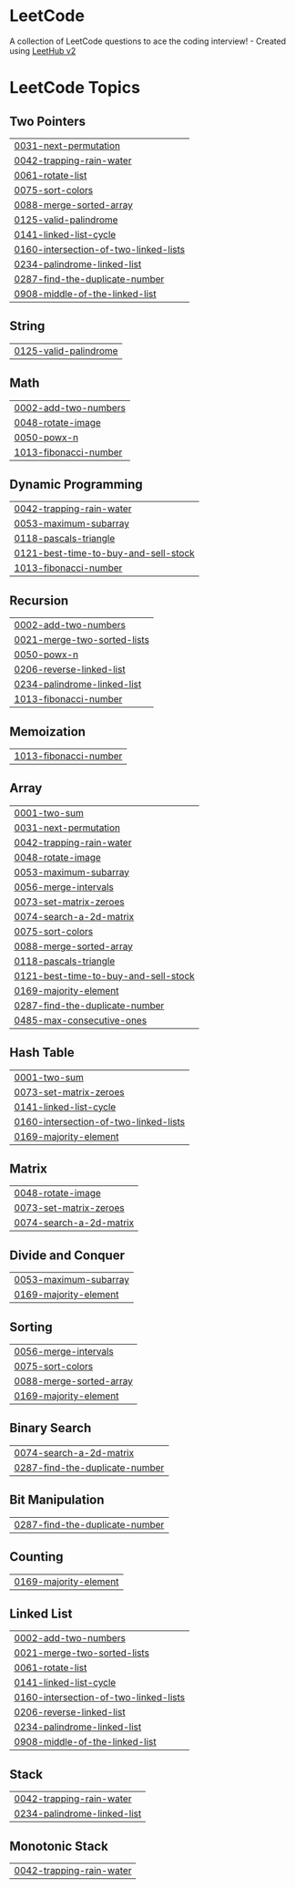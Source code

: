 # LeetCode
A collection of LeetCode questions to ace the coding interview! - Created using [LeetHub v2](https://github.com/arunbhardwaj/LeetHub-2.0)

<!---LeetCode Topics Start-->
# LeetCode Topics
## Two Pointers
|  |
| ------- |
| [0031-next-permutation](https://github.com/xevohere/LeetCode/tree/master/0031-next-permutation) |
| [0042-trapping-rain-water](https://github.com/xevohere/LeetCode/tree/master/0042-trapping-rain-water) |
| [0061-rotate-list](https://github.com/xevohere/LeetCode/tree/master/0061-rotate-list) |
| [0075-sort-colors](https://github.com/xevohere/LeetCode/tree/master/0075-sort-colors) |
| [0088-merge-sorted-array](https://github.com/xevohere/LeetCode/tree/master/0088-merge-sorted-array) |
| [0125-valid-palindrome](https://github.com/xevohere/LeetCode/tree/master/0125-valid-palindrome) |
| [0141-linked-list-cycle](https://github.com/xevohere/LeetCode/tree/master/0141-linked-list-cycle) |
| [0160-intersection-of-two-linked-lists](https://github.com/xevohere/LeetCode/tree/master/0160-intersection-of-two-linked-lists) |
| [0234-palindrome-linked-list](https://github.com/xevohere/LeetCode/tree/master/0234-palindrome-linked-list) |
| [0287-find-the-duplicate-number](https://github.com/xevohere/LeetCode/tree/master/0287-find-the-duplicate-number) |
| [0908-middle-of-the-linked-list](https://github.com/xevohere/LeetCode/tree/master/0908-middle-of-the-linked-list) |
## String
|  |
| ------- |
| [0125-valid-palindrome](https://github.com/xevohere/LeetCode/tree/master/0125-valid-palindrome) |
## Math
|  |
| ------- |
| [0002-add-two-numbers](https://github.com/xevohere/LeetCode/tree/master/0002-add-two-numbers) |
| [0048-rotate-image](https://github.com/xevohere/LeetCode/tree/master/0048-rotate-image) |
| [0050-powx-n](https://github.com/xevohere/LeetCode/tree/master/0050-powx-n) |
| [1013-fibonacci-number](https://github.com/xevohere/LeetCode/tree/master/1013-fibonacci-number) |
## Dynamic Programming
|  |
| ------- |
| [0042-trapping-rain-water](https://github.com/xevohere/LeetCode/tree/master/0042-trapping-rain-water) |
| [0053-maximum-subarray](https://github.com/xevohere/LeetCode/tree/master/0053-maximum-subarray) |
| [0118-pascals-triangle](https://github.com/xevohere/LeetCode/tree/master/0118-pascals-triangle) |
| [0121-best-time-to-buy-and-sell-stock](https://github.com/xevohere/LeetCode/tree/master/0121-best-time-to-buy-and-sell-stock) |
| [1013-fibonacci-number](https://github.com/xevohere/LeetCode/tree/master/1013-fibonacci-number) |
## Recursion
|  |
| ------- |
| [0002-add-two-numbers](https://github.com/xevohere/LeetCode/tree/master/0002-add-two-numbers) |
| [0021-merge-two-sorted-lists](https://github.com/xevohere/LeetCode/tree/master/0021-merge-two-sorted-lists) |
| [0050-powx-n](https://github.com/xevohere/LeetCode/tree/master/0050-powx-n) |
| [0206-reverse-linked-list](https://github.com/xevohere/LeetCode/tree/master/0206-reverse-linked-list) |
| [0234-palindrome-linked-list](https://github.com/xevohere/LeetCode/tree/master/0234-palindrome-linked-list) |
| [1013-fibonacci-number](https://github.com/xevohere/LeetCode/tree/master/1013-fibonacci-number) |
## Memoization
|  |
| ------- |
| [1013-fibonacci-number](https://github.com/xevohere/LeetCode/tree/master/1013-fibonacci-number) |
## Array
|  |
| ------- |
| [0001-two-sum](https://github.com/xevohere/LeetCode/tree/master/0001-two-sum) |
| [0031-next-permutation](https://github.com/xevohere/LeetCode/tree/master/0031-next-permutation) |
| [0042-trapping-rain-water](https://github.com/xevohere/LeetCode/tree/master/0042-trapping-rain-water) |
| [0048-rotate-image](https://github.com/xevohere/LeetCode/tree/master/0048-rotate-image) |
| [0053-maximum-subarray](https://github.com/xevohere/LeetCode/tree/master/0053-maximum-subarray) |
| [0056-merge-intervals](https://github.com/xevohere/LeetCode/tree/master/0056-merge-intervals) |
| [0073-set-matrix-zeroes](https://github.com/xevohere/LeetCode/tree/master/0073-set-matrix-zeroes) |
| [0074-search-a-2d-matrix](https://github.com/xevohere/LeetCode/tree/master/0074-search-a-2d-matrix) |
| [0075-sort-colors](https://github.com/xevohere/LeetCode/tree/master/0075-sort-colors) |
| [0088-merge-sorted-array](https://github.com/xevohere/LeetCode/tree/master/0088-merge-sorted-array) |
| [0118-pascals-triangle](https://github.com/xevohere/LeetCode/tree/master/0118-pascals-triangle) |
| [0121-best-time-to-buy-and-sell-stock](https://github.com/xevohere/LeetCode/tree/master/0121-best-time-to-buy-and-sell-stock) |
| [0169-majority-element](https://github.com/xevohere/LeetCode/tree/master/0169-majority-element) |
| [0287-find-the-duplicate-number](https://github.com/xevohere/LeetCode/tree/master/0287-find-the-duplicate-number) |
| [0485-max-consecutive-ones](https://github.com/xevohere/LeetCode/tree/master/0485-max-consecutive-ones) |
## Hash Table
|  |
| ------- |
| [0001-two-sum](https://github.com/xevohere/LeetCode/tree/master/0001-two-sum) |
| [0073-set-matrix-zeroes](https://github.com/xevohere/LeetCode/tree/master/0073-set-matrix-zeroes) |
| [0141-linked-list-cycle](https://github.com/xevohere/LeetCode/tree/master/0141-linked-list-cycle) |
| [0160-intersection-of-two-linked-lists](https://github.com/xevohere/LeetCode/tree/master/0160-intersection-of-two-linked-lists) |
| [0169-majority-element](https://github.com/xevohere/LeetCode/tree/master/0169-majority-element) |
## Matrix
|  |
| ------- |
| [0048-rotate-image](https://github.com/xevohere/LeetCode/tree/master/0048-rotate-image) |
| [0073-set-matrix-zeroes](https://github.com/xevohere/LeetCode/tree/master/0073-set-matrix-zeroes) |
| [0074-search-a-2d-matrix](https://github.com/xevohere/LeetCode/tree/master/0074-search-a-2d-matrix) |
## Divide and Conquer
|  |
| ------- |
| [0053-maximum-subarray](https://github.com/xevohere/LeetCode/tree/master/0053-maximum-subarray) |
| [0169-majority-element](https://github.com/xevohere/LeetCode/tree/master/0169-majority-element) |
## Sorting
|  |
| ------- |
| [0056-merge-intervals](https://github.com/xevohere/LeetCode/tree/master/0056-merge-intervals) |
| [0075-sort-colors](https://github.com/xevohere/LeetCode/tree/master/0075-sort-colors) |
| [0088-merge-sorted-array](https://github.com/xevohere/LeetCode/tree/master/0088-merge-sorted-array) |
| [0169-majority-element](https://github.com/xevohere/LeetCode/tree/master/0169-majority-element) |
## Binary Search
|  |
| ------- |
| [0074-search-a-2d-matrix](https://github.com/xevohere/LeetCode/tree/master/0074-search-a-2d-matrix) |
| [0287-find-the-duplicate-number](https://github.com/xevohere/LeetCode/tree/master/0287-find-the-duplicate-number) |
## Bit Manipulation
|  |
| ------- |
| [0287-find-the-duplicate-number](https://github.com/xevohere/LeetCode/tree/master/0287-find-the-duplicate-number) |
## Counting
|  |
| ------- |
| [0169-majority-element](https://github.com/xevohere/LeetCode/tree/master/0169-majority-element) |
## Linked List
|  |
| ------- |
| [0002-add-two-numbers](https://github.com/xevohere/LeetCode/tree/master/0002-add-two-numbers) |
| [0021-merge-two-sorted-lists](https://github.com/xevohere/LeetCode/tree/master/0021-merge-two-sorted-lists) |
| [0061-rotate-list](https://github.com/xevohere/LeetCode/tree/master/0061-rotate-list) |
| [0141-linked-list-cycle](https://github.com/xevohere/LeetCode/tree/master/0141-linked-list-cycle) |
| [0160-intersection-of-two-linked-lists](https://github.com/xevohere/LeetCode/tree/master/0160-intersection-of-two-linked-lists) |
| [0206-reverse-linked-list](https://github.com/xevohere/LeetCode/tree/master/0206-reverse-linked-list) |
| [0234-palindrome-linked-list](https://github.com/xevohere/LeetCode/tree/master/0234-palindrome-linked-list) |
| [0908-middle-of-the-linked-list](https://github.com/xevohere/LeetCode/tree/master/0908-middle-of-the-linked-list) |
## Stack
|  |
| ------- |
| [0042-trapping-rain-water](https://github.com/xevohere/LeetCode/tree/master/0042-trapping-rain-water) |
| [0234-palindrome-linked-list](https://github.com/xevohere/LeetCode/tree/master/0234-palindrome-linked-list) |
## Monotonic Stack
|  |
| ------- |
| [0042-trapping-rain-water](https://github.com/xevohere/LeetCode/tree/master/0042-trapping-rain-water) |
<!---LeetCode Topics End-->